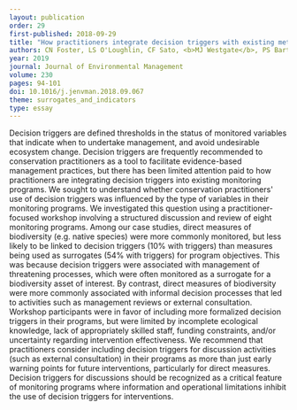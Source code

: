 ```yaml
---
layout: publication
order: 29
first-published: 2018-09-29
title: "How practitioners integrate decision triggers with existing metrics in conservation monitoring."
authors: CN Foster, LS O'Loughlin, CF Sato, <b>MJ Westgate</b>, PS Barton, JC Pierson, JM Balmer, G Catt, J Chapman, T Detto, A Hawcroft, G Jones, RP Kavanagh, M McKay, D Marshall, KE Moseby, M Perry, D Robinson, JA Seddon, K Tuft & DB Lindenmayer
year: 2019
journal: Journal of Environmental Management
volume: 230
pages: 94-101
doi: 10.1016/j.jenvman.2018.09.067
theme: surrogates_and_indicators
type: essay
---
```

Decision triggers are defined thresholds in the status of monitored variables that indicate when to undertake management, and avoid undesirable ecosystem change. Decision triggers are frequently recommended to conservation practitioners as a tool to facilitate evidence-based management practices, but there has been limited attention paid to how practitioners are integrating decision triggers into existing monitoring programs. We sought to understand whether conservation practitioners' use of decision triggers was influenced by the type of variables in their monitoring programs. We investigated this question using a practitioner-focused workshop involving a structured discussion and review of eight monitoring programs. Among our case studies, direct measures of biodiversity (e.g. native species) were more commonly monitored, but less likely to be linked to decision triggers (10% with triggers) than measures being used as surrogates (54% with triggers) for program objectives. This was because decision triggers were associated with management of threatening processes, which were often monitored as a surrogate for a biodiversity asset of interest. By contrast, direct measures of biodiversity were more commonly associated with informal decision processes that led to activities such as management reviews or external consultation. Workshop participants were in favor of including more formalized decision triggers in their programs, but were limited by incomplete ecological knowledge, lack of appropriately skilled staff, funding constraints, and/or uncertainty regarding intervention effectiveness. We recommend that practitioners consider including decision triggers for discussion activities (such as external consultation) in their programs as more than just early warning points for future interventions, particularly for direct measures. Decision triggers for discussions should be recognized as a critical feature of monitoring programs where information and operational limitations inhibit the use of decision triggers for interventions.